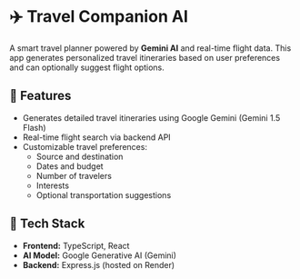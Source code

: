 <!DOCTYPE html>
<html lang="en">
<head>
  <meta charset="UTF-8" />
  <meta name="viewport" content="width=device-width, initial-scale=1.0"/>
  
</head>
<body>
  <h1>✈️ Travel Companion AI</h1>
  <p>
    A smart travel planner powered by <strong>Gemini AI</strong> and real-time flight data. This app generates personalized travel itineraries based on user preferences and can optionally suggest flight options.
  </p>

  <h2>🚀 Features</h2>
  <ul>
    <li>Generates detailed travel itineraries using Google Gemini (Gemini 1.5 Flash)</li>
    <li>Real-time flight search via backend API</li>
    <li>Customizable travel preferences:
      <ul>
        <li>Source and destination</li>
        <li>Dates and budget</li>
        <li>Number of travelers</li>
        <li>Interests</li>
        <li>Optional transportation suggestions</li>
      </ul>
    </li>
  </ul>

  <h2>🧠 Tech Stack</h2>
  <ul>
    <li><strong>Frontend:</strong> TypeScript, React</li>
    <li><strong>AI Model:</strong> Google Generative AI (Gemini)</li>
    <li><strong>Backend:</strong> Express.js (hosted on Render)</li>
    
  </ul>

  
</body>
</html>
